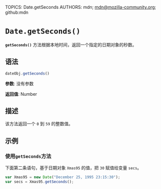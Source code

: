 TOPICS: Date.getSeconds
AUTHORS: mdn; mdn@mozilla-community.org; github:mdn

# `Date.getSeconds()`

**`getSeconds()`** 方法根据本地时间，返回一个指定的日期对象的秒数。

## 语法

```javascript
dateObj.getSeconds()
```

**参数**: 没有参数

**返回值**: Number

## 描述

该方法返回一个 `0` 到 `59` 的整数值。

## 示例

### 使用`getSeconds`方法

下面第二条语句，基于日期对象 `Xmas95` 的值，把 `30` 赋值给变量 `secs`。

```javascript
var Xmas95 = new Date("December 25, 1995 23:15:30");
var secs = Xmas95.getSeconds();
```
